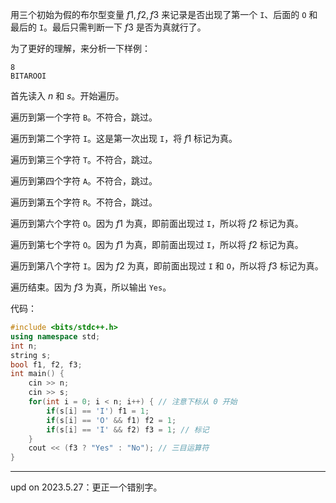 用三个初始为假的布尔型变量 $f1,f2,f3$ 来记录是否出现了第一个 `I`、后面的 `O` 和最后的 `I`。最后只需判断一下 $f3$ 是否为真就行了。

为了更好的理解，来分析一下样例：

```
8
BITAROOI
```

首先读入 $n$ 和 $s$。开始遍历。

遍历到第一个字符 `B`。不符合，跳过。

遍历到第二个字符 `I`。这是第一次出现 `I`，将 $f1$ 标记为真。

遍历到第三个字符 `T`。不符合，跳过。

遍历到第四个字符 `A`。不符合，跳过。

遍历到第五个字符 `R`。不符合，跳过。

遍历到第六个字符 `O`。因为 $f1$ 为真，即前面出现过 `I`，所以将 $f2$ 标记为真。

遍历到第七个字符 `O`。因为 $f1$ 为真，即前面出现过 `I`，所以将 $f2$ 标记为真。

遍历到第八个字符 `I`。因为 $f2$ 为真，即前面出现过 `I` 和 `O`，所以将 $f3$ 标记为真。

遍历结束。因为 $f3$ 为真，所以输出 `Yes`。

代码：

```cpp
#include <bits/stdc++.h>
using namespace std;
int n;
string s;
bool f1, f2, f3;
int main() {
    cin >> n;
    cin >> s;
    for(int i = 0; i < n; i++) { // 注意下标从 0 开始
        if(s[i] == 'I') f1 = 1;
        if(s[i] == 'O' && f1) f2 = 1;
        if(s[i] == 'I' && f2) f3 = 1; // 标记
    }
    cout << (f3 ? "Yes" : "No"); // 三目运算符
}
```

---

upd on 2023.5.27：更正一个错别字。